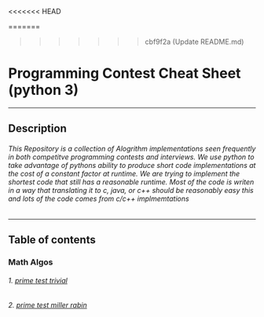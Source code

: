<<<<<<< HEAD

=======
>>>>>>> cbf9f2a (Update README.md)
# Programming Contest Cheat Sheet (python 3)
---
## Description
###### This Repository is a collection of Alogrithm implementations seen frequently in both competitve programming contests and interviews. We use python to take advantage of pythons ability to produce short code implementations at the cost of a constant factor at runtime. We are trying to implement the shortest code that still has a reasonable runtime. Most of the code is writen in a way that translating it to c, java, or c++ should be reasonably easy this and lots of the code comes from c/c++ implmemtations
---
## Table of contents
### Math Algos
###### 1. [prime test trivial](https://github.com/projectPythonator/usask-competitive-prog/blob/9f17df6293cd230d46b6d3e38450582edc22f530/cheatsheetstuff/mathAlgos/math_class.py#L5-L12)
###### 2. [prime test miller rabin](https://github.com/projectPythonator/usask-competitive-prog/blob/883e2b1a73905139d6066a4581dd7a7629f8b32f/cheatsheetstuff/mathAlgos/math_class.py#L34-L49)
